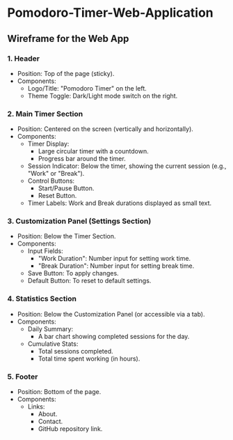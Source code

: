 # Pomodoro-Timer-Web-Application
## Wireframe for the Web App
### 1. Header
* Position: Top of the page (sticky).
* Components:
   * Logo/Title: "Pomodoro Timer" on the left.
   * Theme Toggle: Dark/Light mode switch on the right.
### 2. Main Timer Section
* Position: Centered on the screen (vertically and horizontally).
* Components:
   * Timer Display:
      * Large circular timer with a countdown.
      * Progress bar around the timer.
   * Session Indicator: Below the timer, showing the current session (e.g., "Work" or "Break").
   * Control Buttons:
      * Start/Pause Button.
      * Reset Button.
   * Timer Labels: Work and Break durations displayed as small text.
### 3. Customization Panel (Settings Section)
* Position: Below the Timer Section.
* Components:
   * Input Fields:
      * "Work Duration": Number input for setting work time.
      * "Break Duration": Number input for setting break time.
   * Save Button: To apply changes.
   * Default Button: To reset to default settings.
### 4. Statistics Section
* Position: Below the Customization Panel (or accessible via a tab).
* Components:
   * Daily Summary:
      * A bar chart showing completed sessions for the day.
   * Cumulative Stats:
      * Total sessions completed.
      * Total time spent working (in hours).
### 5. Footer
* Position: Bottom of the page.
* Components:
   * Links:
      * About.
      * Contact.
      * GitHub repository link.


